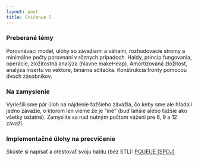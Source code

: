 ```yaml
---
layout: post
title: Cvičenie 5
---
```


### Preberané témy
Porovnávací model, úlohy so závažiami a váhami, rozhodovacie stromy a minimálne
počty porovnaní v rôznych prípadoch. Haldy, princíp fungovania, operácie, zložitostná
analýza (hlavne makeHeap). Amortizovaná zložitosť, analýza insertu vo vektore,
binárna sčítačka. Konštrukcia fronty pomocou dvoch zásobníkov.

### Na zamyslenie
Vyriešili sme pár úloh na nájdenie ťažšieho závažia, čo keby sme ale hľadali
jedno závažie, o ktorom len vieme že je "iné" (buď lahšie alebo ťažšie ako
všetky ostatné). Zamyslite sa nad nutným počtom vážení pre 6, 9 a 12 závaží.

### Implementačné úlohy na precvičenie
Skúste si napísať a otestovať svoju haldu (bez STL):
[PQUEUE (SPOJ)](http://www.spoj.com/problems/PQUEUE/)

